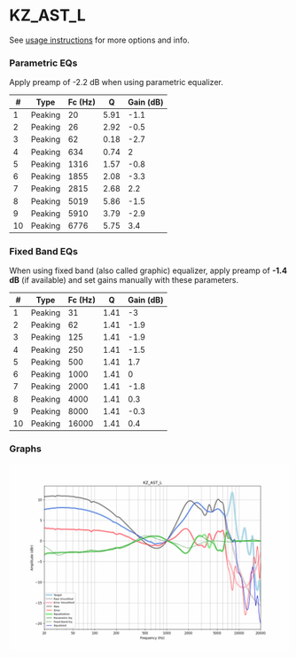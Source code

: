 # KZ_AST_L
See [usage instructions](https://github.com/jaakkopasanen/AutoEq#usage) for more options and info.

### Parametric EQs
Apply preamp of -2.2 dB when using parametric equalizer.

|   # | Type    |   Fc (Hz) |    Q |   Gain (dB) |
|-----|---------|-----------|------|-------------|
|   1 | Peaking |        20 | 5.91 |        -1.1 |
|   2 | Peaking |        26 | 2.92 |        -0.5 |
|   3 | Peaking |        62 | 0.18 |        -2.7 |
|   4 | Peaking |       634 | 0.74 |         2   |
|   5 | Peaking |      1316 | 1.57 |        -0.8 |
|   6 | Peaking |      1855 | 2.08 |        -3.3 |
|   7 | Peaking |      2815 | 2.68 |         2.2 |
|   8 | Peaking |      5019 | 5.86 |        -1.5 |
|   9 | Peaking |      5910 | 3.79 |        -2.9 |
|  10 | Peaking |      6776 | 5.75 |         3.4 |

### Fixed Band EQs
When using fixed band (also called graphic) equalizer, apply preamp of **-1.4 dB** (if available) and set gains manually with these parameters.

|   # | Type    |   Fc (Hz) |    Q |   Gain (dB) |
|-----|---------|-----------|------|-------------|
|   1 | Peaking |        31 | 1.41 |        -3   |
|   2 | Peaking |        62 | 1.41 |        -1.9 |
|   3 | Peaking |       125 | 1.41 |        -1.9 |
|   4 | Peaking |       250 | 1.41 |        -1.5 |
|   5 | Peaking |       500 | 1.41 |         1.7 |
|   6 | Peaking |      1000 | 1.41 |         0   |
|   7 | Peaking |      2000 | 1.41 |        -1.8 |
|   8 | Peaking |      4000 | 1.41 |         0.3 |
|   9 | Peaking |      8000 | 1.41 |        -0.3 |
|  10 | Peaking |     16000 | 1.41 |         0.4 |

### Graphs
![](./KZ_AST_L.png)
